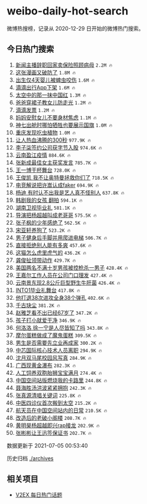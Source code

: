 # weibo-daily-hot-search

微博热搜榜，记录从 2020-12-29 日开始的微博热门搜索。

## 今日热门搜索

<!-- BEGIN -->

1. [新闻主播辞职回家卖保险照顾病母](https://s.weibo.com/weibo?q=%23%E6%96%B0%E9%97%BB%E4%B8%BB%E6%92%AD%E8%BE%9E%E8%81%8C%E5%9B%9E%E5%AE%B6%E5%8D%96%E4%BF%9D%E9%99%A9%E7%85%A7%E9%A1%BE%E7%97%85%E6%AF%8D%23&Refer=top) `2.2M 🔥`
1. [这张漫画又破防了](https://s.weibo.com/weibo?q=%23%E8%BF%99%E5%BC%A0%E6%BC%AB%E7%94%BB%E5%8F%88%E7%A0%B4%E9%98%B2%E4%BA%86%23&Refer=top) `1.8M 🔥`
1. [出生仅4天婴儿被蜱虫咬伤](https://s.weibo.com/weibo?q=%23%E5%87%BA%E7%94%9F%E4%BB%854%E5%A4%A9%E5%A9%B4%E5%84%BF%E8%A2%AB%E8%9C%B1%E8%99%AB%E5%92%AC%E4%BC%A4%23&Refer=top) `1.6M 🔥`
1. [滴滴出行App下架](https://s.weibo.com/weibo?q=%23%E6%BB%B4%E6%BB%B4%E5%87%BA%E8%A1%8CApp%E4%B8%8B%E6%9E%B6%23&Refer=top) `1.6M 🔥`
1. [太空中的那一抹中国红](https://s.weibo.com/weibo?q=%23%E5%A4%AA%E7%A9%BA%E4%B8%AD%E7%9A%84%E9%82%A3%E4%B8%80%E6%8A%B9%E4%B8%AD%E5%9B%BD%E7%BA%A2%23&Refer=top) `1.3M 🔥`
1. [爸爸穿裙子教女儿防走光](https://s.weibo.com/weibo?q=%23%E7%88%B8%E7%88%B8%E7%A9%BF%E8%A3%99%E5%AD%90%E6%95%99%E5%A5%B3%E5%84%BF%E9%98%B2%E8%B5%B0%E5%85%89%23&Refer=top) `1.2M 🔥`
1. [滴滴发票](https://s.weibo.com/weibo?q=%E6%BB%B4%E6%BB%B4%E5%8F%91%E7%A5%A8&Refer=top) `1.2M 🔥`
1. [妈妈安慰女儿不要身材焦虑](https://s.weibo.com/weibo?q=%23%E5%A6%88%E5%A6%88%E5%AE%89%E6%85%B0%E5%A5%B3%E5%84%BF%E4%B8%8D%E8%A6%81%E8%BA%AB%E6%9D%90%E7%84%A6%E8%99%91%23&Refer=top) `1.1M 🔥`
1. [神七出舱时哪怕牺牲也要展示国旗](https://s.weibo.com/weibo?q=%23%E7%A5%9E%E4%B8%83%E5%87%BA%E8%88%B1%E6%97%B6%E5%93%AA%E6%80%95%E7%89%BA%E7%89%B2%E4%B9%9F%E8%A6%81%E5%B1%95%E7%A4%BA%E5%9B%BD%E6%97%97%23&Refer=top) `1.0M 🔥`
1. [重庆发现吃虫植物](https://s.weibo.com/weibo?q=%23%E9%87%8D%E5%BA%86%E5%8F%91%E7%8E%B0%E5%90%83%E8%99%AB%E6%A4%8D%E7%89%A9%23&Refer=top) `1.0M 🔥`
1. [让人热血沸腾的300秒](https://s.weibo.com/weibo?q=%23%E8%AE%A9%E4%BA%BA%E7%83%AD%E8%A1%80%E6%B2%B8%E8%85%BE%E7%9A%84300%E7%A7%92%23&Refer=top) `977.9K 🔥`
1. [李子柒签约公司获字节入股](https://s.weibo.com/weibo?q=%23%E6%9D%8E%E5%AD%90%E6%9F%92%E7%AD%BE%E7%BA%A6%E5%85%AC%E5%8F%B8%E8%8E%B7%E5%AD%97%E8%8A%82%E5%85%A5%E8%82%A1%23&Refer=top) `974.6K 🔥`
1. [云南盈江疫情](https://s.weibo.com/weibo?q=%23%E4%BA%91%E5%8D%97%E7%9B%88%E6%B1%9F%E7%96%AB%E6%83%85%23&Refer=top) `884.6K 🔥`
1. [张新成最佳女主获奖发言](https://s.weibo.com/weibo?q=%23%E5%BC%A0%E6%96%B0%E6%88%90%E6%9C%80%E4%BD%B3%E5%A5%B3%E4%B8%BB%E8%8E%B7%E5%A5%96%E5%8F%91%E8%A8%80%23&Refer=top) `785.7K 🔥`
1. [王一博干杯舞台](https://s.weibo.com/weibo?q=%23%E7%8E%8B%E4%B8%80%E5%8D%9A%E5%B9%B2%E6%9D%AF%E8%88%9E%E5%8F%B0%23&Refer=top) `728.0K 🔥`
1. [王俊凯 我不让奥特曼拯救你们了](https://s.weibo.com/weibo?q=%E7%8E%8B%E4%BF%8A%E5%87%AF%20%E6%88%91%E4%B8%8D%E8%AE%A9%E5%A5%A5%E7%89%B9%E6%9B%BC%E6%8B%AF%E6%95%91%E4%BD%A0%E4%BB%AC%E4%BA%86&Refer=top) `718.5K 🔥`
1. [电竞解说把许嵩认成faker](https://s.weibo.com/weibo?q=%23%E7%94%B5%E7%AB%9E%E8%A7%A3%E8%AF%B4%E6%8A%8A%E8%AE%B8%E5%B5%A9%E8%AE%A4%E6%88%90faker%23&Refer=top) `694.9K 🔥`
1. [杨迪 有时认不出我是艺人真不怪别人](https://s.weibo.com/weibo?q=%E6%9D%A8%E8%BF%AA%20%E6%9C%89%E6%97%B6%E8%AE%A4%E4%B8%8D%E5%87%BA%E6%88%91%E6%98%AF%E8%89%BA%E4%BA%BA%E7%9C%9F%E4%B8%8D%E6%80%AA%E5%88%AB%E4%BA%BA&Refer=top) `637.8K 🔥`
1. [韩剧我的女孩 翻拍](https://s.weibo.com/weibo?q=%E9%9F%A9%E5%89%A7%E6%88%91%E7%9A%84%E5%A5%B3%E5%AD%A9%20%E7%BF%BB%E6%8B%8D&Refer=top) `594.1K 🔥`
1. [湖南卫视毕业礼](https://s.weibo.com/weibo?q=%E6%B9%96%E5%8D%97%E5%8D%AB%E8%A7%86%E6%AF%95%E4%B8%9A%E7%A4%BC&Refer=top) `581.1K 🔥`
1. [导演把杨超越叫成老哥哥](https://s.weibo.com/weibo?q=%23%E5%AF%BC%E6%BC%94%E6%8A%8A%E6%9D%A8%E8%B6%85%E8%B6%8A%E5%8F%AB%E6%88%90%E8%80%81%E5%93%A5%E5%93%A5%23&Refer=top) `575.5K 🔥`
1. [张子枫的少年感绝了](https://s.weibo.com/weibo?q=%23%E5%BC%A0%E5%AD%90%E6%9E%AB%E7%9A%84%E5%B0%91%E5%B9%B4%E6%84%9F%E7%BB%9D%E4%BA%86%23&Refer=top) `562.5K 🔥`
1. [宋亚轩养狗了](https://s.weibo.com/weibo?q=%23%E5%AE%8B%E4%BA%9A%E8%BD%A9%E5%85%BB%E7%8B%97%E4%BA%86%23&Refer=top) `523.2K 🔥`
1. [男子健身后手脚并用爬进电梯](https://s.weibo.com/weibo?q=%23%E7%94%B7%E5%AD%90%E5%81%A5%E8%BA%AB%E5%90%8E%E6%89%8B%E8%84%9A%E5%B9%B6%E7%94%A8%E7%88%AC%E8%BF%9B%E7%94%B5%E6%A2%AF%23&Refer=top) `506.7K 🔥`
1. [直接拒绝别人能有多爽](https://s.weibo.com/weibo?q=%23%E7%9B%B4%E6%8E%A5%E6%8B%92%E7%BB%9D%E5%88%AB%E4%BA%BA%E8%83%BD%E6%9C%89%E5%A4%9A%E7%88%BD%23&Refer=top) `457.6K 🔥`
1. [这猫怎么虎里虎气的](https://s.weibo.com/weibo?q=%23%E8%BF%99%E7%8C%AB%E6%80%8E%E4%B9%88%E8%99%8E%E9%87%8C%E8%99%8E%E6%B0%94%E7%9A%84%23&Refer=top) `436.2K 🔥`
1. [龚俊扯领带动作](https://s.weibo.com/weibo?q=%23%E9%BE%9A%E4%BF%8A%E6%89%AF%E9%A2%86%E5%B8%A6%E5%8A%A8%E4%BD%9C%23&Refer=top) `429.7K 🔥`
1. [美国两名不满十岁男孩被控枪杀一男子](https://s.weibo.com/weibo?q=%23%E7%BE%8E%E5%9B%BD%E4%B8%A4%E5%90%8D%E4%B8%8D%E6%BB%A1%E5%8D%81%E5%B2%81%E7%94%B7%E5%AD%A9%E8%A2%AB%E6%8E%A7%E6%9E%AA%E6%9D%80%E4%B8%80%E7%94%B7%E5%AD%90%23&Refer=top) `428.4K 🔥`
1. [王嘉尔工作人员在公司门口理发](https://s.weibo.com/weibo?q=%23%E7%8E%8B%E5%98%89%E5%B0%94%E5%B7%A5%E4%BD%9C%E4%BA%BA%E5%91%98%E5%9C%A8%E5%85%AC%E5%8F%B8%E9%97%A8%E5%8F%A3%E7%90%86%E5%8F%91%23&Refer=top) `427.4K 🔥`
1. [云南景东现2.8公斤巨型野生牛肝菌](https://s.weibo.com/weibo?q=%23%E4%BA%91%E5%8D%97%E6%99%AF%E4%B8%9C%E7%8E%B02.8%E5%85%AC%E6%96%A4%E5%B7%A8%E5%9E%8B%E9%87%8E%E7%94%9F%E7%89%9B%E8%82%9D%E8%8F%8C%23&Refer=top) `426.4K 🔥`
1. [INTO1毕业礼舞台](https://s.weibo.com/weibo?q=%23INTO1%E6%AF%95%E4%B8%9A%E7%A4%BC%E8%88%9E%E5%8F%B0%23&Refer=top) `417.8K 🔥`
1. [他打退38次进攻全身38个弹孔](https://s.weibo.com/weibo?q=%23%E4%BB%96%E6%89%93%E9%80%8038%E6%AC%A1%E8%BF%9B%E6%94%BB%E5%85%A8%E8%BA%AB38%E4%B8%AA%E5%BC%B9%E5%AD%94%23&Refer=top) `402.6K 🔥`
1. [千古玦尘](https://s.weibo.com/weibo?q=%E5%8D%83%E5%8F%A4%E7%8E%A6%E5%B0%98&Refer=top) `381.2K 🔥`
1. [赵雅芝看不出已经67岁了](https://s.weibo.com/weibo?q=%23%E8%B5%B5%E9%9B%85%E8%8A%9D%E7%9C%8B%E4%B8%8D%E5%87%BA%E5%B7%B2%E7%BB%8F67%E5%B2%81%E4%BA%86%23&Refer=top) `347.2K 🔥`
1. [孩子打小就爱干净](https://s.weibo.com/weibo?q=%23%E5%AD%A9%E5%AD%90%E6%89%93%E5%B0%8F%E5%B0%B1%E7%88%B1%E5%B9%B2%E5%87%80%23&Refer=top) `346.9K 🔥`
1. [何洛洛 徐一宁是人尽皆知了吗](https://s.weibo.com/weibo?q=%E4%BD%95%E6%B4%9B%E6%B4%9B%20%E5%BE%90%E4%B8%80%E5%AE%81%E6%98%AF%E4%BA%BA%E5%B0%BD%E7%9A%86%E7%9F%A5%E4%BA%86%E5%90%97&Refer=top) `343.8K 🔥`
1. [摩尔蛋糕做成了魔鬼蛋糕](https://s.weibo.com/weibo?q=%23%E6%91%A9%E5%B0%94%E8%9B%8B%E7%B3%95%E5%81%9A%E6%88%90%E4%BA%86%E9%AD%94%E9%AC%BC%E8%9B%8B%E7%B3%95%23&Refer=top) `309.5K 🔥`
1. [男生是否需要先立业再成家](https://s.weibo.com/weibo?q=%23%E7%94%B7%E7%94%9F%E6%98%AF%E5%90%A6%E9%9C%80%E8%A6%81%E5%85%88%E7%AB%8B%E4%B8%9A%E5%86%8D%E6%88%90%E5%AE%B6%23&Refer=top) `300.2K 🔥`
1. [中芯国际核心技术人员离职](https://s.weibo.com/weibo?q=%23%E4%B8%AD%E8%8A%AF%E5%9B%BD%E9%99%85%E6%A0%B8%E5%BF%83%E6%8A%80%E6%9C%AF%E4%BA%BA%E5%91%98%E7%A6%BB%E8%81%8C%23&Refer=top) `294.9K 🔥`
1. [沈月双马尾校园风写真](https://s.weibo.com/weibo?q=%23%E6%B2%88%E6%9C%88%E5%8F%8C%E9%A9%AC%E5%B0%BE%E6%A0%A1%E5%9B%AD%E9%A3%8E%E5%86%99%E7%9C%9F%23&Refer=top) `284.9K 🔥`
1. [广西现黄金瀑布](https://s.weibo.com/weibo?q=%23%E5%B9%BF%E8%A5%BF%E7%8E%B0%E9%BB%84%E9%87%91%E7%80%91%E5%B8%83%23&Refer=top) `282.3K 🔥`
1. [人工饲养双胞胎狮宝宝满月](https://s.weibo.com/weibo?q=%23%E4%BA%BA%E5%B7%A5%E9%A5%B2%E5%85%BB%E5%8F%8C%E8%83%9E%E8%83%8E%E7%8B%AE%E5%AE%9D%E5%AE%9D%E6%BB%A1%E6%9C%88%23&Refer=top) `274.4K 🔥`
1. [中国空间站版燃烧我的卡路里](https://s.weibo.com/weibo?q=%23%E4%B8%AD%E5%9B%BD%E7%A9%BA%E9%97%B4%E7%AB%99%E7%89%88%E7%87%83%E7%83%A7%E6%88%91%E7%9A%84%E5%8D%A1%E8%B7%AF%E9%87%8C%23&Refer=top) `244.8K 🔥`
1. [聂海胜汤洪波紧紧拥抱](https://s.weibo.com/weibo?q=%23%E8%81%82%E6%B5%B7%E8%83%9C%E6%B1%A4%E6%B4%AA%E6%B3%A2%E7%B4%A7%E7%B4%A7%E6%8B%A5%E6%8A%B1%23&Refer=top) `242.3K 🔥`
1. [张真源清唱关键词](https://s.weibo.com/weibo?q=%23%E5%BC%A0%E7%9C%9F%E6%BA%90%E6%B8%85%E5%94%B1%E5%85%B3%E9%94%AE%E8%AF%8D%23&Refer=top) `225.8K 🔥`
1. [中医四诊仪首次搬到太空](https://s.weibo.com/weibo?q=%23%E4%B8%AD%E5%8C%BB%E5%9B%9B%E8%AF%8A%E4%BB%AA%E9%A6%96%E6%AC%A1%E6%90%AC%E5%88%B0%E5%A4%AA%E7%A9%BA%23&Refer=top) `215.2K 🔥`
1. [航天员在中国空间站内的日常](https://s.weibo.com/weibo?q=%23%E8%88%AA%E5%A4%A9%E5%91%98%E5%9C%A8%E4%B8%AD%E5%9B%BD%E7%A9%BA%E9%97%B4%E7%AB%99%E5%86%85%E7%9A%84%E6%97%A5%E5%B8%B8%23&Refer=top) `210.5K 🔥`
1. [改造后的老破小阁楼](https://s.weibo.com/weibo?q=%23%E6%94%B9%E9%80%A0%E5%90%8E%E7%9A%84%E8%80%81%E7%A0%B4%E5%B0%8F%E9%98%81%E6%A5%BC%23&Refer=top) `208.7K 🔥`
1. [黄明昊杨超越即兴rap接龙](https://s.weibo.com/weibo?q=%23%E9%BB%84%E6%98%8E%E6%98%8A%E6%9D%A8%E8%B6%85%E8%B6%8A%E5%8D%B3%E5%85%B4rap%E6%8E%A5%E9%BE%99%23&Refer=top) `202.9K 🔥`
1. [张彬彬让王迅签保证书](https://s.weibo.com/weibo?q=%23%E5%BC%A0%E5%BD%AC%E5%BD%AC%E8%AE%A9%E7%8E%8B%E8%BF%85%E7%AD%BE%E4%BF%9D%E8%AF%81%E4%B9%A6%23&Refer=top) `202.7K 🔥`

数据更新于 2021-07-05 00:53:40

<!-- END -->

历史归档 [./archives](./archives)

## 相关项目

- [V2EX 每日热门话题](https://github.com/boojack/v2ex-daily-hot-topic)
